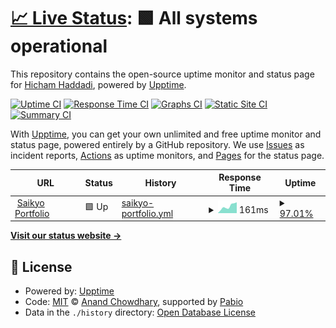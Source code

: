 # [📈 Live Status](https://HichamHaddadi1.github.io/saikyo-portfolio-uptime): <!--live status--> **🟩 All systems operational**

This repository contains the open-source uptime monitor and status page for [Hicham Haddadi](https://HichamHaddadi1.github.io/saikyo-portfolio-uptime), powered by [Upptime](https://github.com/upptime/upptime).

[![Uptime CI](https://github.com/HichamHaddadi1/saikyo-portfolio-uptime/workflows/Uptime%20CI/badge.svg)](https://github.com/HichamHaddadi1/saikyo-portfolio-uptime/actions?query=workflow%3A%22Uptime+CI%22)
[![Response Time CI](https://github.com/HichamHaddadi1/saikyo-portfolio-uptime/workflows/Response%20Time%20CI/badge.svg)](https://github.com/HichamHaddadi1/saikyo-portfolio-uptime/actions?query=workflow%3A%22Response+Time+CI%22)
[![Graphs CI](https://github.com/HichamHaddadi1/saikyo-portfolio-uptime/workflows/Graphs%20CI/badge.svg)](https://github.com/HichamHaddadi1/saikyo-portfolio-uptime/actions?query=workflow%3A%22Graphs+CI%22)
[![Static Site CI](https://github.com/HichamHaddadi1/saikyo-portfolio-uptime/workflows/Static%20Site%20CI/badge.svg)](https://github.com/HichamHaddadi1/saikyo-portfolio-uptime/actions?query=workflow%3A%22Static+Site+CI%22)
[![Summary CI](https://github.com/HichamHaddadi1/saikyo-portfolio-uptime/workflows/Summary%20CI/badge.svg)](https://github.com/HichamHaddadi1/saikyo-portfolio-uptime/actions?query=workflow%3A%22Summary+CI%22)

With [Upptime](https://upptime.js.org), you can get your own unlimited and free uptime monitor and status page, powered entirely by a GitHub repository. We use [Issues](https://github.com/HichamHaddadi1/saikyo-portfolio-uptime/issues) as incident reports, [Actions](https://github.com/HichamHaddadi1/saikyo-portfolio-uptime/actions) as uptime monitors, and [Pages](https://HichamHaddadi1.github.io/saikyo-portfolio-uptime) for the status page.

<!--start: status pages-->
<!-- This summary is generated by Upptime (https://github.com/upptime/upptime) -->
<!-- Do not edit this manually, your changes will be overwritten -->
<!-- prettier-ignore -->
| URL | Status | History | Response Time | Uptime |
| --- | ------ | ------- | ------------- | ------ |
| <img alt="" src="https://icons.duckduckgo.com/ip3/www.saikyo.me.ico" height="13"> [Saikyo Portfolio](https://www.saikyo.me/) | 🟩 Up | [saikyo-portfolio.yml](https://github.com/HichamHaddadi1/saikyo-portfolio-uptime/commits/HEAD/history/saikyo-portfolio.yml) | <details><summary><img alt="Response time graph" src="./graphs/saikyo-portfolio/response-time-week.png" height="20"> 161ms</summary><br><a href="https://HichamHaddadi1.github.io/saikyo-portfolio-uptime/history/saikyo-portfolio"><img alt="Response time 161" src="https://img.shields.io/endpoint?url=https%3A%2F%2Fraw.githubusercontent.com%2FHichamHaddadi1%2Fsaikyo-portfolio-uptime%2FHEAD%2Fapi%2Fsaikyo-portfolio%2Fresponse-time.json"></a><br><a href="https://HichamHaddadi1.github.io/saikyo-portfolio-uptime/history/saikyo-portfolio"><img alt="24-hour response time 244" src="https://img.shields.io/endpoint?url=https%3A%2F%2Fraw.githubusercontent.com%2FHichamHaddadi1%2Fsaikyo-portfolio-uptime%2FHEAD%2Fapi%2Fsaikyo-portfolio%2Fresponse-time-day.json"></a><br><a href="https://HichamHaddadi1.github.io/saikyo-portfolio-uptime/history/saikyo-portfolio"><img alt="7-day response time 161" src="https://img.shields.io/endpoint?url=https%3A%2F%2Fraw.githubusercontent.com%2FHichamHaddadi1%2Fsaikyo-portfolio-uptime%2FHEAD%2Fapi%2Fsaikyo-portfolio%2Fresponse-time-week.json"></a><br><a href="https://HichamHaddadi1.github.io/saikyo-portfolio-uptime/history/saikyo-portfolio"><img alt="30-day response time 161" src="https://img.shields.io/endpoint?url=https%3A%2F%2Fraw.githubusercontent.com%2FHichamHaddadi1%2Fsaikyo-portfolio-uptime%2FHEAD%2Fapi%2Fsaikyo-portfolio%2Fresponse-time-month.json"></a><br><a href="https://HichamHaddadi1.github.io/saikyo-portfolio-uptime/history/saikyo-portfolio"><img alt="1-year response time 161" src="https://img.shields.io/endpoint?url=https%3A%2F%2Fraw.githubusercontent.com%2FHichamHaddadi1%2Fsaikyo-portfolio-uptime%2FHEAD%2Fapi%2Fsaikyo-portfolio%2Fresponse-time-year.json"></a></details> | <details><summary><a href="https://HichamHaddadi1.github.io/saikyo-portfolio-uptime/history/saikyo-portfolio">97.01%</a></summary><a href="https://HichamHaddadi1.github.io/saikyo-portfolio-uptime/history/saikyo-portfolio"><img alt="All-time uptime 97.01%" src="https://img.shields.io/endpoint?url=https%3A%2F%2Fraw.githubusercontent.com%2FHichamHaddadi1%2Fsaikyo-portfolio-uptime%2FHEAD%2Fapi%2Fsaikyo-portfolio%2Fuptime.json"></a><br><a href="https://HichamHaddadi1.github.io/saikyo-portfolio-uptime/history/saikyo-portfolio"><img alt="24-hour uptime 85.06%" src="https://img.shields.io/endpoint?url=https%3A%2F%2Fraw.githubusercontent.com%2FHichamHaddadi1%2Fsaikyo-portfolio-uptime%2FHEAD%2Fapi%2Fsaikyo-portfolio%2Fuptime-day.json"></a><br><a href="https://HichamHaddadi1.github.io/saikyo-portfolio-uptime/history/saikyo-portfolio"><img alt="7-day uptime 97.01%" src="https://img.shields.io/endpoint?url=https%3A%2F%2Fraw.githubusercontent.com%2FHichamHaddadi1%2Fsaikyo-portfolio-uptime%2FHEAD%2Fapi%2Fsaikyo-portfolio%2Fuptime-week.json"></a><br><a href="https://HichamHaddadi1.github.io/saikyo-portfolio-uptime/history/saikyo-portfolio"><img alt="30-day uptime 97.01%" src="https://img.shields.io/endpoint?url=https%3A%2F%2Fraw.githubusercontent.com%2FHichamHaddadi1%2Fsaikyo-portfolio-uptime%2FHEAD%2Fapi%2Fsaikyo-portfolio%2Fuptime-month.json"></a><br><a href="https://HichamHaddadi1.github.io/saikyo-portfolio-uptime/history/saikyo-portfolio"><img alt="1-year uptime 97.01%" src="https://img.shields.io/endpoint?url=https%3A%2F%2Fraw.githubusercontent.com%2FHichamHaddadi1%2Fsaikyo-portfolio-uptime%2FHEAD%2Fapi%2Fsaikyo-portfolio%2Fuptime-year.json"></a></details>

<!--end: status pages-->

[**Visit our status website →**](https://HichamHaddadi1.github.io/saikyo-portfolio-uptime)

## 📄 License

- Powered by: [Upptime](https://github.com/upptime/upptime)
- Code: [MIT](./LICENSE) © [Anand Chowdhary](https://anandchowdhary.com), supported by [Pabio](https://pabio.com)
- Data in the `./history` directory: [Open Database License](https://opendatacommons.org/licenses/odbl/1-0/)
